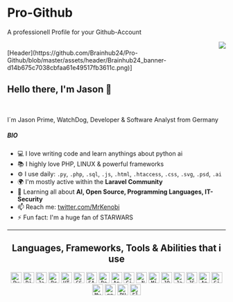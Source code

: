 # Pro-Github
A professionell Profile for your Github-Account

<img align="right" src="https://visitor-badge.laobi.icu/badge?page_id=Brainhub24">
<br>
[Header](https://github.com/Brainhub24/Pro-Github/blob/master/assets/header/Brainhub24_banner-d14b675c7038cbfaa61e49517fb3611c.png)]

## Hello there, I'm Jason 👋
<br>

  I´m Jason Prime, WatchDog, Developer & Software Analyst from Germany
  <br>
##### BIO
- 💻 I love writing code and learn anythings about python ai
- 📚 I highly love PHP, LINUX & powerful frameworks
- ⚙️ I use daily: `.py`, `.php`, `.sql`, `.js`, `.html`, `.htaccess`, `.css`, `.svg`, `.psd`, `.ai`
- 🌍 I'm mostly active within the **Laravel Community**
- 🌱 Learning all about **AI, Open Source, Programming Languages, IT-Security**
- 📫 Reach me: [twitter.com/MrKenobi](https://twitter.com/MrKenobi)
- ⚡️ Fun fact: I'm a huge fan of STARWARS

<hr>

<h2 align="center">Languages, Frameworks, Tools & Abilities that i use</h2>
<p align="center">
  <code><img title="Python" height="25" src="https://github.com/Brainhub24/Pro-Github/blob/master/images/python-original.svg"></code>
  <code><img title="Django" height="25" src="https://github.com/Brainhub24/Pro-Github/blob/master/images/django.png"></code>
  <code><img title="Javascript" height="25" src="https://github.com/Brainhub24/Pro-Github/blob/master/images/javascript.svg"></code>
  <code><img title="Problem Solving" height="25" src="https://github.com/Brainhub24/Pro-Github/blob/master/images/problemSolving.png"></code>
  <code><img title="HTML5" height="25" src="https://github.com/Brainhub24/Pro-Github/blob/master/images/html5.svg"></code>
  <code><img title="CSS" height="25" src="https://github.com/Brainhub24/Pro-Github/blob/master/images/css.svg"></code>
  <code><img title="SASS" height="25" src="https://github.com/Brainhub24/Pro-Github/blob/master/images/sass.svg"></code>
  <code><img title="React" height="25" src="https://github.com/Brainhub24/Pro-Github/blob/master/images/react-original.svg"></code>
  <code><img title="AngularJS" height="25" src="https://github.com/Brainhub24/Pro-Github/blob/master/images/angularjs.png"></code>
  <code><img title="Git" height="25" src="https://github.com/Brainhub24/Pro-Github/blob/master/images/git-original.svg"></code>
  <code><img title=".NetCore" height="25" src="https://github.com/Brainhub24/Pro-Github/blob/master/images/dotnetcore.svg"></code>
  <code><img title="Microsoft Visual Studio" height="25" src="https://github.com/Brainhub24/Pro-Github/blob/master/images/visualstudio.png"></code>
  <code><img title="JQuery" height="25" src="https://github.com/Brainhub24/Pro-Github/blob/master/images/jquery-original.svg"></code>
  <code><img title="Java" height="25" src="https://github.com/Brainhub24/Pro-Github/blob/master/images/java-original.svg"></code>
  <code><img title="JSON" height="25" src="https://github.com/Brainhub24/Pro-Github/blob/master/images/json.svg"></code>
  <code><img title="Android" height="25" src="https://github.com/Brainhub24/Pro-Github/blob/master/images/android.svg"></code>
  <code><img title="GitHub" height="25" src="https://github.com/Brainhub24/Pro-Github/blob/master/images/github.svg"></code>
  <code><img title="MySQL" height="25" src="https://github.com/Brainhub24/Pro-Github/blob/master/images/mysql.svg"></code>
  <code><img title="npm" height="25" src="https://github.com/Brainhub24/Pro-Github/blob/master/images/npm.svg"></code>
  <code><img title="PHP" height="25" src="https://github.com/Brainhub24/Pro-Github/blob/master/images/php.svg"></code>
  <code><img title="Flask" height="25" src="https://github.com/Brainhub24/Pro-Github/blob/master/images/flask.png"></code>
</p>
